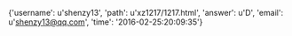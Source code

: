 {'username': u'shenzy13', 'path': u'xz1217/1217.html', 'answer': u'D', 'email': u'shenzy13@qq.com', 'time': '2016-02-25:20:09:35'}